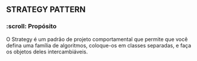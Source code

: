<h2>STRATEGY PATTERN</h2>
<p>
  <h3>:scroll: Propósito</h3>
    </p>
    O Strategy é um padrão de projeto comportamental que permite que você defina uma família de algoritmos, coloque-os em classes separadas, e faça os objetos deles intercambiáveis.
